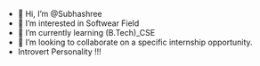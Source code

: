 - 👋 Hi, I’m @Subhashree
- 👀 I’m interested in Softwear Field
- 🌱 I’m currently learning (B.Tech)_CSE
- 💞️ I’m looking to collaborate on a specific internship opportunity.
-  Introvert Personality !!!

<!---
subu123s/subu123s is a ✨ special ✨ repository because its `README.md` (this file) appears on your GitHub profile.
You can click the Preview link to take a look at your changes.
--->

